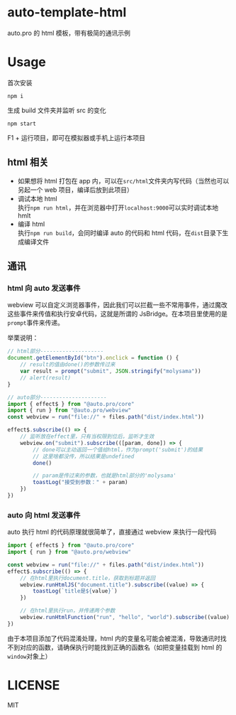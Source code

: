 # auto-template-html

auto.pro 的 html 模板，带有极简的通讯示例

# Usage

首次安装

```
npm i
```

生成 build 文件夹并监听 src 的变化

```
npm start
```

F1 + 运行项目，即可在模拟器或手机上运行本项目

## html 相关

-   如果想将 html 打包在 app 内，可以在`src/html`文件夹内写代码（当然也可以另起一个 web 项目，编译后放到此项目）
-   调试本地 html  
    执行`npm run html`，并在浏览器中打开`localhost:9000`可以实时调试本地 hmlt
-   编译 html  
    执行`npm run build`，会同时编译 auto 的代码和 html 代码，在`dist`目录下生成编译文件

## 通讯

### html 向 auto 发送事件

webview 可以自定义浏览器事件，因此我们可以拦截一些不常用事件，通过魔改这些事件来传值和执行安卓代码，这就是所谓的 JsBridge。在本项目里使用的是`prompt`事件来传递。

举栗说明：

```javascript
// html部分--------------------
document.getElementById("btn").onclick = function () {
    // result的值由done()的参数传过来
    var result = prompt("submit", JSON.stringify("molysama"))
    // alert(result)
}

// auto部分---------------------
import { effect$ } from "@auto.pro/core"
import { run } from "@auto.pro/webview"
const webview = run("file://" + files.path("dist/index.html"))

effect$.subscribe(() => {
    // 监听放在effect里，只有当权限到位后，监听才生效
    webview.on("submit").subscribe(([param, done]) => {
        // done可以主动返回一个值给html，作为prompt('submit')的结果
        // 这里啥都没传，所以结果是undefined
        done()

        // param是传过来的参数，也就是html部分的'molysama'
        toastLog("接受到参数：" + param)
    })
})
```

### auto 向 html 发送事件

auto 执行 html 的代码原理就很简单了，直接通过 webview 来执行一段代码

```javascript
import { effect$ } from "@auto.pro/core"
import { run } from "@auto.pro/webview"

const webview = run("file://" + files.path("dist/index.html"))
effect$.subscribe(() => {
    // 在html里执行document.title，获取到标题并返回
    webview.runHtmlJS("document.title").subscribe((value) => {
        toastLog(`title是${value}`)
    })

    // 在html里执行run，并传递两个参数
    webview.runHtmlFunction("run", "hello", "world").subscribe((value) => {})
})
```

由于本项目添加了代码混淆处理，html 内的变量名可能会被混淆，导致通讯时找不到对应的函数，请确保执行时能找到正确的函数名（如把变量挂载到 html 的`window`对象上）

# LICENSE

MIT
